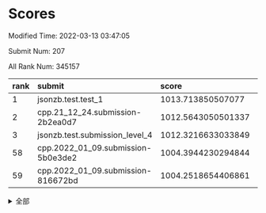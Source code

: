 # Scores

Modified Time: 2022-03-13 03:47:05

Submit Num: 207

All Rank Num: 345157

| rank |               submit               |       score        |       sigma        | pk_num |
| :--- | :--------------------------------- | :----------------- | :----------------- | :----- |
| 1    | jsonzb.test.test_1                 | 1013.713850507077  | 0.8335178984107228 | 6673   |
| 2    | cpp.21_12_24.submission-2b2ea0d7   | 1012.5643050501337 | 0.7869261528593854 | 6665   |
| 3    | jsonzb.test.submission_level_4     | 1012.3216633033849 | 0.7792413046054416 | 6673   |
| 58   | cpp.2022_01_09.submission-5b0e3de2 | 1004.3944230294844 | 0.7054888278849746 | 6673   |
| 59   | cpp.2022_01_09.submission-816672bd | 1004.2518654406861 | 0.7213676450790176 | 6671   |


<details>
<summary>全部</summary>

| rank |                 submit                 |       score        |       sigma        | pk_num |
| :--- | :------------------------------------- | :----------------- | :----------------- | :----- |
| 1    | jsonzb.test.test_1                     | 1013.713850507077  | 0.8335178984107228 | 6673   |
| 2    | cpp.21_12_24.submission-2b2ea0d7       | 1012.5643050501337 | 0.7869261528593854 | 6665   |
| 3    | jsonzb.test.submission_level_4         | 1012.3216633033849 | 0.7792413046054416 | 6673   |
| 4    | gobigger.level_3.submission_level_3_42 | 1012.0836384544981 | 0.7907053444513858 | 6674   |
| 5    | gobigger.level_3.submission_level_3_16 | 1011.5185502105878 | 0.7893966085809171 | 6669   |
| 6    | gobigger.level_3.submission_level_3_4  | 1011.1654848862278 | 0.7574961039139143 | 6674   |
| 7    | gobigger.level_3.submission_level_3_10 | 1011.1252806499245 | 0.780529394983874  | 6671   |
| 8    | gobigger.level_3.submission_level_3_20 | 1010.9189585510959 | 0.7571565827332427 | 6665   |
| 9    | gobigger.level_3.submission_level_3_9  | 1010.8854971924912 | 0.7679569152499619 | 6666   |
| 10   | gobigger.level_3.submission_level_3_19 | 1010.8601009633918 | 0.793021043271381  | 6669   |
| 11   | gobigger.level_3.submission_level_3_15 | 1010.8575486799581 | 0.7561852669346151 | 6674   |
| 12   | gobigger.level_3.submission_level_3_27 | 1010.8322970016227 | 0.7971317890379326 | 6674   |
| 13   | gobigger.level_3.submission_level_3_21 | 1010.7344759506816 | 0.7811134018873204 | 6671   |
| 14   | gobigger.level_3.submission_level_3_23 | 1010.7159449559102 | 0.7724678450350896 | 6666   |
| 15   | gobigger.level_3.submission_level_3_41 | 1010.4689835864566 | 0.7589683430211013 | 6668   |
| 16   | gobigger.level_3.submission_level_3_22 | 1010.4585609662614 | 0.7529869199247083 | 6664   |
| 17   | gobigger.level_3.submission_level_3_6  | 1010.4262133613455 | 0.7567295409618516 | 6670   |
| 18   | gobigger.level_3.submission_level_3_7  | 1010.3440361085259 | 0.7374584640306561 | 6671   |
| 19   | gobigger.level_3.submission_level_3_35 | 1010.2773263108876 | 0.7474255398184751 | 6665   |
| 20   | gobigger.level_3.submission_level_3_0  | 1010.2528940432435 | 0.7720176531557932 | 6667   |
| 21   | gobigger.level_3.submission_level_3_29 | 1010.2387747694397 | 0.7699846084552382 | 6665   |
| 22   | gobigger.level_3.submission_level_3_36 | 1010.2339218960489 | 0.7733459555453244 | 6675   |
| 23   | gobigger.level_3.submission_level_3_25 | 1010.2256506202601 | 0.7684495356081751 | 6666   |
| 24   | gobigger.level_3.submission_level_3_33 | 1010.183863305826  | 0.7787504554773319 | 6675   |
| 25   | gobigger.level_3.submission_level_3_18 | 1010.1759550751724 | 0.7627014551487036 | 6674   |
| 26   | gobigger.level_3.submission_level_3_28 | 1010.1427234937993 | 0.7636929684362755 | 6673   |
| 27   | gobigger.level_3.submission_level_3_5  | 1010.0644590663276 | 0.7928824866032327 | 6671   |
| 28   | gobigger.level_3.submission_level_3_24 | 1009.9362686543092 | 0.7587885026667731 | 6671   |
| 29   | gobigger.level_3.submission_level_3_39 | 1009.9064175297642 | 0.7454013368454337 | 6668   |
| 30   | gobigger.level_3.submission_level_3_30 | 1009.9033396884874 | 0.767311917347086  | 6661   |
| 31   | gobigger.level_3.submission_level_3_31 | 1009.9024344724176 | 0.7500274353802324 | 6672   |
| 32   | gobigger.level_3.submission_level_3_46 | 1009.8477660567004 | 0.7480116252491221 | 6673   |
| 33   | gobigger.level_3.submission_level_3_13 | 1009.7494638497355 | 0.745816605346213  | 6663   |
| 34   | gobigger.level_3.submission_level_3_48 | 1009.7288201095838 | 0.7819984851793094 | 6663   |
| 35   | gobigger.level_3.submission_level_3_11 | 1009.6456388771222 | 0.7436113431404948 | 6668   |
| 36   | gobigger.level_3.submission_level_3_47 | 1009.6387469525151 | 0.7334459754473277 | 6667   |
| 37   | gobigger.level_3.submission_level_3_37 | 1009.6359165110222 | 0.7517931782354755 | 6672   |
| 38   | gobigger.level_3.submission_level_3_26 | 1009.5834399733949 | 0.7520518169922479 | 6670   |
| 39   | gobigger.level_3.submission_level_3_1  | 1009.5804005453439 | 0.7419778722876821 | 6670   |
| 40   | gobigger.level_3.submission_level_3_34 | 1009.5333621082501 | 0.7783968611050709 | 6669   |
| 41   | gobigger.level_3.submission_level_3_12 | 1009.4752333169866 | 0.7377493807534456 | 6669   |
| 42   | gobigger.level_3.submission_level_3_3  | 1009.4524234803171 | 0.7622382425264534 | 6666   |
| 43   | gobigger.level_3.submission_level_3_43 | 1009.4238236851863 | 0.746970072122543  | 6671   |
| 44   | gobigger.level_3.submission_level_3_32 | 1009.3498501085136 | 0.7604915307261934 | 6675   |
| 45   | gobigger.level_3.submission_level_3_14 | 1009.3064027256837 | 0.7530729502494704 | 6670   |
| 46   | gobigger.level_3.submission_level_3_44 | 1009.2378315094903 | 0.7451215870446474 | 6667   |
| 47   | gobigger.level_3.submission_level_3_2  | 1009.2305661388181 | 0.7435764931803801 | 6673   |
| 48   | gobigger.level_3.submission_level_3_8  | 1009.1852616782141 | 0.7313429610080903 | 6669   |
| 49   | gobigger.level_3.submission_level_3_45 | 1009.1836976324903 | 0.7483736881504993 | 6675   |
| 50   | gobigger.level_3.submission_level_3_40 | 1009.0838667355513 | 0.749640018793252  | 6664   |
| 51   | gobigger.level_3.submission_level_3_17 | 1008.669336785742  | 0.753914281637642  | 6672   |
| 52   | gobigger.level_3.submission_level_3_38 | 1008.5947833900568 | 0.7348435869725211 | 6677   |
| 53   | gobigger.level_3.submission_level_3_49 | 1008.574562301438  | 0.7235405646111378 | 6664   |
| 54   | gobigger.level_1.submission_level_1_0  | 1005.1185984085726 | 0.7132897518400975 | 6671   |
| 55   | gobigger.level_1.submission_level_1_26 | 1004.8034174502739 | 0.7421835523605944 | 6672   |
| 56   | gobigger.level_1.submission_level_1_34 | 1004.7339353503943 | 0.7271573174173158 | 6668   |
| 57   | gobigger.level_1.submission_level_1_6  | 1004.63732085968   | 0.735925883230879  | 6675   |
| 58   | cpp.2022_01_09.submission-5b0e3de2     | 1004.3944230294844 | 0.7054888278849746 | 6673   |
| 59   | cpp.2022_01_09.submission-816672bd     | 1004.2518654406861 | 0.7213676450790176 | 6671   |
| 60   | gobigger.level_1.submission_level_1_7  | 1004.1834678346553 | 0.7199765730661005 | 6672   |
| 61   | gobigger.level_1.submission_level_1_48 | 1004.1590516435916 | 0.7230353528416776 | 6668   |
| 62   | gobigger.level_1.submission_level_1_49 | 1003.9986375633263 | 0.712572116451032  | 6668   |
| 63   | gobigger.level_1.submission_level_1_21 | 1003.9792382327331 | 0.719554092895143  | 6673   |
| 64   | gobigger.level_1.submission_level_1_36 | 1003.9600082446556 | 0.7121530719062921 | 6672   |
| 65   | gobigger.level_1.submission_level_1_43 | 1003.8946957211278 | 0.7087022311479311 | 6673   |
| 66   | gobigger.level_1.submission_level_1_46 | 1003.8648391468391 | 0.7287736173106241 | 6673   |
| 67   | gobigger.level_1.submission_level_1_29 | 1003.8470223200324 | 0.7224162431881357 | 6671   |
| 68   | gobigger.level_1.submission_level_1_40 | 1003.8227446847154 | 0.7257663234574905 | 6670   |
| 69   | gobigger.level_1.submission_level_1_38 | 1003.8082753540735 | 0.7099925569267724 | 6670   |
| 70   | gobigger.level_1.submission_level_1_18 | 1003.7582591403918 | 0.7115925449926238 | 6672   |
| 71   | gobigger.level_1.submission_level_1_12 | 1003.687479509494  | 0.7124557837555178 | 6668   |
| 72   | gobigger.level_1.submission_level_1_24 | 1003.5743170250332 | 0.7129701313470427 | 6669   |
| 73   | gobigger.level_1.submission_level_1_42 | 1003.5610673106464 | 0.7216683845440656 | 6666   |
| 74   | gobigger.level_1.submission_level_1_17 | 1003.4807230443896 | 0.7074046385193908 | 6674   |
| 75   | gobigger.level_1.submission_level_1_33 | 1003.4310488484107 | 0.7187486943950905 | 6673   |
| 76   | gobigger.level_1.submission_level_1_45 | 1003.3826663779747 | 0.7312157050459301 | 6675   |
| 77   | gobigger.level_1.submission_level_1_13 | 1003.3568706306421 | 0.7160317451062956 | 6664   |
| 78   | gobigger.level_1.submission_level_1_1  | 1003.3289896775457 | 0.7169356988926404 | 6668   |
| 79   | gobigger.level_1.submission_level_1_8  | 1003.2257233979478 | 0.715521302565606  | 6670   |
| 80   | gobigger.level_1.submission_level_1_37 | 1003.2010093334925 | 0.7249259431505204 | 6672   |
| 81   | gobigger.level_1.submission_level_1_19 | 1003.1877343663859 | 0.7174925368288293 | 6673   |
| 82   | gobigger.level_1.submission_level_1_39 | 1003.1689111442768 | 0.7196062055793042 | 6674   |
| 83   | gobigger.level_1.submission_level_1_4  | 1003.097261600944  | 0.7135622432826811 | 6670   |
| 84   | gobigger.level_1.submission_level_1_11 | 1003.0806224235118 | 0.7151510191880271 | 6669   |
| 85   | gobigger.level_1.submission_level_1_9  | 1003.0452430982033 | 0.7053111866649004 | 6667   |
| 86   | gobigger.level_1.submission_level_1_15 | 1003.0129155657929 | 0.7057400046514839 | 6671   |
| 87   | gobigger.level_1.submission_level_1_3  | 1003.0034479377753 | 0.7211602318588196 | 6672   |
| 88   | gobigger.level_1.submission_level_1_32 | 1002.9676693707831 | 0.7185349863397861 | 6669   |
| 89   | gobigger.level_1.submission_level_1_10 | 1002.96686829434   | 0.7214966615033821 | 6677   |
| 90   | gobigger.level_1.submission_level_1_2  | 1002.9035709846872 | 0.718761135616169  | 6666   |
| 91   | gobigger.level_1.submission_level_1_5  | 1002.7606139683463 | 0.7104475554094176 | 6667   |
| 92   | gobigger.level_1.submission_level_1_41 | 1002.7269700504673 | 0.7085464931656785 | 6668   |
| 93   | gobigger.level_1.submission_level_1_22 | 1002.7004069146112 | 0.7232657801681005 | 6668   |
| 94   | gobigger.level_1.submission_level_1_20 | 1002.6941889811093 | 0.7020111683391502 | 6671   |
| 95   | gobigger.level_1.submission_level_1_14 | 1002.6648477673813 | 0.7045987695488847 | 6666   |
| 96   | gobigger.level_1.submission_level_1_31 | 1002.5722419712934 | 0.7209514726029954 | 6664   |
| 97   | gobigger.level_1.submission_level_1_47 | 1002.5461553887628 | 0.7096712174284342 | 6669   |
| 98   | gobigger.level_1.submission_level_1_28 | 1002.4988227790941 | 0.7109640835867186 | 6669   |
| 99   | gobigger.level_1.submission_level_1_30 | 1002.4355580763811 | 0.7246794129702874 | 6670   |
| 100  | gobigger.level_1.submission_level_1_35 | 1002.4180000513388 | 0.7073020900724847 | 6665   |
| 101  | gobigger.level_1.submission_level_1_16 | 1002.4048604839887 | 0.717653752021022  | 6671   |
| 102  | gobigger.level_1.submission_level_1_44 | 1002.3975425288808 | 0.7253670673769299 | 6666   |
| 103  | gobigger.level_1.submission_level_1_23 | 1002.2993469080918 | 0.7080426294698513 | 6669   |
| 104  | gobigger.level_1.submission_level_1_27 | 1002.2041777937063 | 0.7143280302772215 | 6666   |
| 105  | gobigger.level_1.submission_level_1_25 | 1001.8413435214982 | 0.7133194216337435 | 6670   |
| 106  | gobigger.random.submission_random_11   | 997.4645770239633  | 0.7068655682786946 | 6672   |
| 107  | gobigger.random.submission_random_10   | 997.4292137707993  | 0.7006506071779091 | 6669   |
| 108  | gobigger.random.submission_random_47   | 997.2333581528088  | 0.7156982600118641 | 6666   |
| 109  | gobigger.random.submission_random_15   | 997.0490888094505  | 0.6994911843378973 | 6670   |
| 110  | gobigger.random.submission_random_14   | 997.0245507384345  | 0.7033527157730616 | 6667   |
| 111  | gobigger.random.submission_random_3    | 996.7350664728782  | 0.7042578468712762 | 6669   |
| 112  | gobigger.random.submission_random_29   | 996.7052369004871  | 0.7016233732638981 | 6666   |
| 113  | gobigger.random.submission_random_35   | 996.6482270011061  | 0.714968117945741  | 6672   |
| 114  | gobigger.random.submission_random_6    | 996.6049197209571  | 0.7170840201586101 | 6668   |
| 115  | gobigger.random.submission_random_49   | 996.5586642864791  | 0.7088551711254064 | 6676   |
| 116  | gobigger.random.submission_random_32   | 996.4811578455297  | 0.696862363378503  | 6673   |
| 117  | gobigger.random.submission_random_44   | 996.4541762420696  | 0.7068241302462219 | 6676   |
| 118  | gobigger.random.submission_random_24   | 996.4024581248683  | 0.7046346323852548 | 6671   |
| 119  | gobigger.random.submission_random_16   | 996.3192977994623  | 0.7232087789067898 | 6661   |
| 120  | gobigger.random.submission_random_7    | 996.3189618524206  | 0.715407984065565  | 6664   |
| 121  | gobigger.random.submission_random_17   | 996.2883769393707  | 0.7139290175116355 | 6667   |
| 122  | gobigger.random.submission_random_27   | 996.2214218220835  | 0.7078302965581665 | 6674   |
| 123  | gobigger.random.submission_random_38   | 996.1196732253198  | 0.7011315711295144 | 6669   |
| 124  | gobigger.random.submission_random_45   | 996.1158010522439  | 0.7123568269078062 | 6665   |
| 125  | gobigger.random.submission_random_21   | 996.113579396334   | 0.7228262715185276 | 6668   |
| 126  | gobigger.random.submission_random_37   | 996.1006264676753  | 0.7059943962149173 | 6666   |
| 127  | gobigger.random.submission_random_20   | 996.0897436855062  | 0.6966095205368575 | 6670   |
| 128  | gobigger.random.submission_random_18   | 996.0453242657924  | 0.7082427049988284 | 6672   |
| 129  | gobigger.random.submission_random_25   | 996.0447776974084  | 0.720430467158017  | 6666   |
| 130  | gobigger.random.submission_random_48   | 996.016547200585   | 0.7155113590688049 | 6671   |
| 131  | gobigger.random.submission_random_40   | 995.9182337381036  | 0.7107978591220331 | 6672   |
| 132  | gobigger.random.submission_random_19   | 995.807615733327   | 0.7169584217544807 | 6668   |
| 133  | gobigger.random.submission_random_28   | 995.7867730364302  | 0.711412048946062  | 6672   |
| 134  | gobigger.random.submission_random_9    | 995.7832550069586  | 0.6996775157890237 | 6672   |
| 135  | gobigger.random.submission_random_46   | 995.7527261325165  | 0.7043952554082316 | 6667   |
| 136  | gobigger.random.submission_random_43   | 995.746545912928   | 0.7268534086103463 | 6667   |
| 137  | gobigger.random.submission_random_42   | 995.7392987243845  | 0.7085820861558574 | 6669   |
| 138  | gobigger.random.submission_random_5    | 995.7130155786762  | 0.7133805854816949 | 6672   |
| 139  | gobigger.random.submission_random_26   | 995.6141972309928  | 0.7075172756832205 | 6671   |
| 140  | gobigger.random.submission_random_30   | 995.5905453107501  | 0.7189554955615977 | 6675   |
| 141  | gobigger.random.submission_random_33   | 995.5847915815616  | 0.7188556814752047 | 6666   |
| 142  | gobigger.random.submission_random_2    | 995.5646997831873  | 0.7059385887709734 | 6670   |
| 143  | gobigger.random.submission_random_12   | 995.4695386227442  | 0.7023256692099115 | 6674   |
| 144  | gobigger.random.submission_random_39   | 995.4635079705292  | 0.7113776099059435 | 6667   |
| 145  | gobigger.random.submission_random_1    | 995.3803530391807  | 0.7066438910589217 | 6668   |
| 146  | gobigger.random.submission_random_41   | 995.3561986248153  | 0.7063296611309795 | 6669   |
| 147  | gobigger.random.submission_random_13   | 995.3108596560579  | 0.7166545404630514 | 6674   |
| 148  | gobigger.random.submission_random_34   | 995.310624078321   | 0.7089614765610415 | 6671   |
| 149  | gobigger.random.submission_random_31   | 995.3033040516782  | 0.7066474898794576 | 6669   |
| 150  | gobigger.random.submission_random_0    | 995.0997211766017  | 0.7153490457369523 | 6672   |
| 151  | gobigger.random.submission_random_22   | 995.0523563852933  | 0.7075592114726643 | 6668   |
| 152  | gobigger.random.submission_random_4    | 994.8109381616844  | 0.7266148917961636 | 6669   |
| 153  | gobigger.random.submission_random_8    | 994.7652576665339  | 0.7212900810809241 | 6673   |
| 154  | gobigger.random.submission_random_36   | 994.747919820028   | 0.7116795945505974 | 6667   |
| 155  | gobigger.random.submission_random_23   | 994.6214121035218  | 0.7125268111383206 | 6669   |
| 156  | gobigger.level_2.submission_level_2_38 | 994.2457407754504  | 0.7130037433484342 | 6670   |
| 157  | gobigger.level_2.submission_level_2_1  | 993.6597317249285  | 0.736317755365428  | 6667   |
| 158  | gobigger.level_2.submission_level_2_10 | 993.6577210756855  | 0.7544969854583877 | 6669   |
| 159  | gobigger.level_2.submission_level_2_8  | 993.3526120791397  | 0.7443219658314834 | 6669   |
| 160  | gobigger.level_2.submission_level_2_7  | 993.1802484247376  | 0.7390366328640554 | 6673   |
| 161  | gobigger.level_2.submission_level_2_22 | 993.1137600138046  | 0.7289985133306269 | 6671   |
| 162  | gobigger.level_2.submission_level_2_17 | 992.880556194552   | 0.7355756323017345 | 6675   |
| 163  | gobigger.level_2.submission_level_2_0  | 992.8642993944192  | 0.7587756294114513 | 6667   |
| 164  | gobigger.level_2.submission_level_2_14 | 992.8402146767155  | 0.7431555397074011 | 6669   |
| 165  | gobigger.level_2.submission_level_2_41 | 992.8073065181622  | 0.7433199646152615 | 6674   |
| 166  | gobigger.level_2.submission_level_2_31 | 992.7770757804041  | 0.7298590274092698 | 6667   |
| 167  | gobigger.level_2.submission_level_2_6  | 992.7713116003172  | 0.7408715700873141 | 6670   |
| 168  | gobigger.level_2.submission_level_2_4  | 992.6756408097255  | 0.7552883073873617 | 6666   |
| 169  | gobigger.level_2.submission_level_2_32 | 992.6309174558395  | 0.755257486382042  | 6671   |
| 170  | gobigger.level_2.submission_level_2_33 | 992.5517025543724  | 0.7535105182013191 | 6669   |
| 171  | gobigger.level_2.submission_level_2_30 | 992.4907333659388  | 0.7508364998049742 | 6672   |
| 172  | gobigger.level_2.submission_level_2_28 | 992.4786734417029  | 0.744909976540571  | 6673   |
| 173  | gobigger.level_2.submission_level_2_40 | 992.4585202065629  | 0.738323698027993  | 6665   |
| 174  | gobigger.level_2.submission_level_2_39 | 992.3552901960154  | 0.7374149424277179 | 6672   |
| 175  | gobigger.level_2.submission_level_2_16 | 992.3424954282351  | 0.7413352827058255 | 6674   |
| 176  | gobigger.level_2.submission_level_2_43 | 992.2989195953114  | 0.7510975509146576 | 6670   |
| 177  | gobigger.level_2.submission_level_2_12 | 992.1807322253511  | 0.7370008736494046 | 6666   |
| 178  | gobigger.level_2.submission_level_2_2  | 992.151277782458   | 0.7400605968138956 | 6673   |
| 179  | gobigger.level_2.submission_level_2_48 | 992.1478136707599  | 0.7727325530878035 | 6674   |
| 180  | gobigger.level_2.submission_level_2_42 | 992.1409072834664  | 0.7468964798232004 | 6670   |
| 181  | gobigger.level_2.submission_level_2_49 | 992.0872531411537  | 0.7493476842600145 | 6674   |
| 182  | gobigger.level_2.submission_level_2_47 | 992.0726922830488  | 0.7509933869588638 | 6666   |
| 183  | gobigger.level_2.submission_level_2_21 | 992.0401540159304  | 0.7604787659475204 | 6673   |
| 184  | gobigger.level_2.submission_level_2_13 | 992.0167699143744  | 0.7600119366487966 | 6667   |
| 185  | gobigger.level_2.submission_level_2_23 | 992.0103827633214  | 0.7502101783120491 | 6667   |
| 186  | gobigger.level_2.submission_level_2_25 | 991.8750066159679  | 0.7350380808351283 | 6664   |
| 187  | gobigger.level_2.submission_level_2_3  | 991.8665653944698  | 0.7599086716968869 | 6666   |
| 188  | gobigger.level_2.submission_level_2_46 | 991.8300507148625  | 0.7450976669260471 | 6667   |
| 189  | gobigger.level_2.submission_level_2_44 | 991.7616103009427  | 0.7320960968134279 | 6667   |
| 190  | gobigger.level_2.submission_level_2_18 | 991.7470341091181  | 0.7334127535472259 | 6670   |
| 191  | gobigger.level_2.submission_level_2_5  | 991.7101338794259  | 0.7532169982065221 | 6667   |
| 192  | gobigger.level_2.submission_level_2_29 | 991.6752289491766  | 0.7332345229446293 | 6672   |
| 193  | gobigger.level_2.submission_level_2_15 | 991.6644823551961  | 0.7627974188660037 | 6667   |
| 194  | gobigger.level_2.submission_level_2_9  | 991.6515342480859  | 0.731731738371627  | 6670   |
| 195  | gobigger.level_2.submission_level_2_34 | 991.5396552438751  | 0.7470765104100452 | 6670   |
| 196  | gobigger.level_2.submission_level_2_20 | 991.4524991903085  | 0.7534296406795252 | 6668   |
| 197  | gobigger.level_2.submission_level_2_26 | 991.3868776538715  | 0.7672877574088633 | 6676   |
| 198  | gobigger.level_2.submission_level_2_35 | 991.3402141557547  | 0.7739951296295795 | 6671   |
| 199  | gobigger.level_2.submission_level_2_19 | 991.3258783130996  | 0.7566161811338251 | 6665   |
| 200  | gobigger.level_2.submission_level_2_27 | 991.0980242167357  | 0.7542938741294629 | 6668   |
| 201  | gobigger.level_2.submission_level_2_24 | 990.8303313225855  | 0.7722619752470324 | 6666   |
| 202  | gobigger.level_2.submission_level_2_36 | 990.8018563894666  | 0.7645233872328463 | 6672   |
| 203  | gobigger.level_2.submission_level_2_45 | 990.7631957651181  | 0.7601024084363978 | 6673   |
| 204  | gobigger.level_2.submission_level_2_37 | 990.4426536398119  | 0.7711546875632385 | 6675   |
| 205  | gobigger.level_2.submission_level_2_11 | 990.4061925136181  | 0.7624530250198747 | 6672   |
| 206  | gobigger.none.submission_none_1        | 977.1674810869332  | 1.3590254201825662 | 6666   |
| 207  | gobigger.none.submission_none_0        | 976.4283456642843  | 1.4578882700749232 | 6672   |

</details>